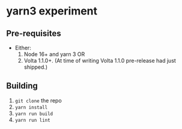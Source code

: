 # yarn3 experiment

## Pre-requisites

- Either:
  1. Node 16+ and yarn 3 OR
  1. Volta 1.1.0+. (At time of writing Volta 1.1.0 pre-release had just shipped.)

## Building

1. `git clone` the repo
1. `yarn install`
1. `yarn run build`
1. `yarn run lint`
